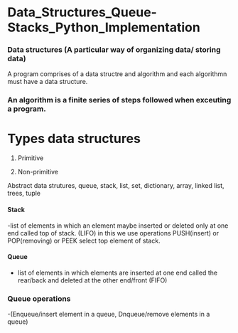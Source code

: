 # Data_Structures_Queue-Stacks_Python_Implementation

### Data structures (A particular way of organizing data/ storing data)

 A program comprises of a data structre and algorithm and each algorithmn must have a data structure.
 
### An algorithm is a finite series of steps followed when exceuting a program.

# Types data structures

 1. Primitive 

2. Non-primitive 

 Abstract data strutures, queue, stack, list, set, dictionary, array, linked list, trees, tuple

#### Stack
-list of elements in which an element maybe inserted or deleted only at one end called top of stack. (LIFO) in this we use operations PUSH(insert) or POP(removing) or PEEK select top element of stack.

#### Queue
- list of elements in which elements are inserted at one end called the rear/back and deleted at the other end/front (FIFO)

### Queue operations 
-(Enqueue/insert element in a queue, Dnqueue/remove elements in a queue)
